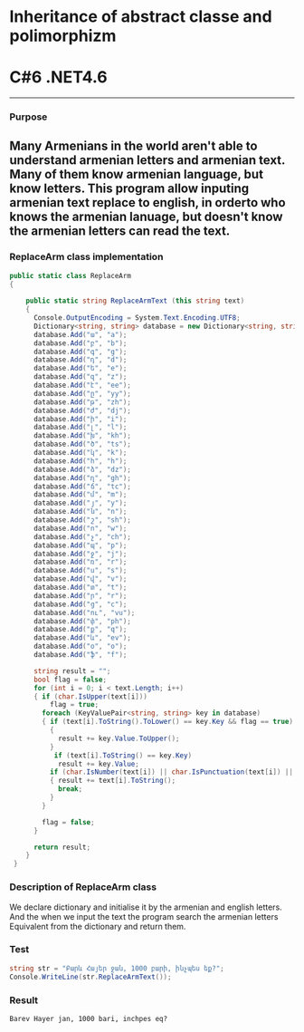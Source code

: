 # Inheritance of abstract classe and polimorphizm
# C#6  .NET4.6

----
### Purpose
Many Armenians in the world aren't able to understand armenian letters and armenian text. Many of them know armenian language, but know letters. 
This program allow inputing armenian text replace to english, in orderto  who knows the armenian lanuage, but doesn't know the armenian letters can read the text.
----
### ReplaceArm class implementation
```c#
public static class ReplaceArm
{
     
    public static string ReplaceArmText (this string text)
    {
      Console.OutputEncoding = System.Text.Encoding.UTF8;
      Dictionary<string, string> database = new Dictionary<string, string>();
      database.Add("ա", "a");
      database.Add("բ", "b");
      database.Add("գ", "g");
      database.Add("դ", "d");
      database.Add("ե", "e");
      database.Add("զ", "z");
      database.Add("է", "ee");
      database.Add("ը", "yy");
      database.Add("թ", "zh");
      database.Add("ժ", "dj");
      database.Add("ի", "i");
      database.Add("լ", "l");
      database.Add("խ", "kh");
      database.Add("ծ", "ts");
      database.Add("կ", "k");
      database.Add("հ", "h");
      database.Add("ձ", "dz");
      database.Add("ղ", "gh");
      database.Add("ճ", "tc");
      database.Add("մ", "m");
      database.Add("յ", "y");
      database.Add("ն", "n");
      database.Add("շ", "sh");
      database.Add("ո", "w");
      database.Add("չ", "ch");
      database.Add("պ", "p");
      database.Add("ջ", "j");
      database.Add("ռ", "r");
      database.Add("ս", "s");
      database.Add("վ", "v");
      database.Add("տ", "t");
      database.Add("ր", "r");
      database.Add("ց", "c");
      database.Add("ու", "vu");
      database.Add("փ", "ph");
      database.Add("ք", "q");
      database.Add("և", "ev");
      database.Add("օ", "o");
      database.Add("ֆ", "f");

      string result = "";
      bool flag = false;
      for (int i = 0; i < text.Length; i++)
      { if (char.IsUpper(text[i]))
          flag = true;
        foreach (KeyValuePair<string, string> key in database)
        { if (text[i].ToString().ToLower() == key.Key && flag == true)
          {
            result += key.Value.ToUpper();
          }
           if (text[i].ToString() == key.Key)
            result += key.Value;
          if (char.IsNumber(text[i]) || char.IsPunctuation(text[i]) || char.IsWhiteSpace(text[i]))
          { result += text[i].ToString();
            break;
          }    
        }

        flag = false;
      }

      return result;
    }
 }
```
### Description of ReplaceArm class
We declare dictionary and initialise it by the  armenian and english letters. And the when we input the text the program search the armenian letters Equivalent from the dictionary and return them.

### Test 
```c#
string str = "Բարև Հայեր ջան, 1000 բարի, ինչպես եք?";
Console.WriteLine(str.ReplaceArmText());
```

### Result
```
Barev Hayer jan, 1000 bari, inchpes eq?
```

